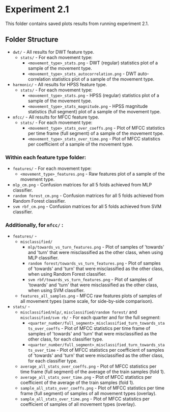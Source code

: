 # Experiment 2.1

This folder contains saved plots results from running experiment 2.1.

## Folder Structure

- `dwt/` - All results for DWT feature type.
  * `stats/` - For each movement type:
    * `<movement_type>_stats.png` - DWT (regular) statistics plot of a sample of the movement type.
    * `<movement_type>_stats_autocorrelation.png` - DWT auto-correlation statistics plot of a sample of the movement type.
- `harmonic/` - All results for HPSS feature type.
  * `stats/` - For each movement type:
    * `<movement_type>_stats.png` - HPSS (regular) statistics plot of a sample of the movement type.
    * `<movement_type>_stats_magnitude.png` - HPSS magnitude statistics (full segment) plot of a sample of the movement type.
- `mfcc/` - All results for MFCC feature type.
  * `stats/` - For each movement type:
    * `<movement_type>_stats_over_coeffs.png` - Plot of MFCC statistics per time frame (full segment) of a sample of the movement type.
    * `<movement_type>_stats_over_time.png` - Plot of MFCC statistics per coefficient of a sample of the movement type.


### Within each feature type folder:
- `features/` - For each movement type:
  * `<movement_type>_features.png` - Raw features plot of a sample of the movement type.
- `mlp_cm.png` - Confusion matrices for all 5 folds achieved from MLP classifier.
- `random forest_cm.png` - Confusion matrices for all 5 folds achieved from Random Forest classifier.
- `svm rbf_cm.png` - Confusion matrices for all 5 folds achieved from SVM classifier.

### Additionally, for `mfcc/` :

- `features/` -
  * `misclassified/`
    * `mlp/towards_vs_turn_features.png` - Plot of samples of 'towards' and 'turn' that were misclassified as the other class, when using MLP classifier.
    * `random forest/towards_vs_turn_features.png` - Plot of samples of 'towards' and 'turn' that were misclassified as the other class, when using Random Forest classifier.
    * `svm rbf/towards_vs_turn_features.png` - Plot of samples of 'towards' and 'turn' that were misclassified as the other class, when using SVM classifier.
  * `features_all_samples.png` - MFCC raw features plots of samples of all movement types (same scale, for side-by-side comparison).
- `stats/` -
  * `misclassified/mlp/`, `misclassified/random forest/` and `misclassified/svm rb/` - For each quarter and for the full segment:
    * `<quarter_number/full_segment>_misclassified_turn_towards_stats_over_coeffs` - Plot of MFCC statistics per time frame of samples of 'towards' and 'turn' that were misclassified as the other class, for each classifier type.
    * `<quarter_number/full_segment>_misclassified_turn_towards_stats_over_time` - Plot of MFCC statistics per coefficient of samples of 'towards' and 'turn' that were misclassified as the other class, for each classifier type.
  * `average_all_stats_over_coeffs.png` - Plot of MFCC statistics per time frame (full segment) of the average of the train samples (fold 1).
  * `average_all_stats_over_time.png` - Plot of MFCC statistics per coefficient of the average of the train samples (fold 1).
  * `sample_all_stats_over_coeffs.png` - Plot of MFCC statistics per time frame (full segment) of samples of all movement types (overlay).
  * `sample_all_stats_over_time.png` - Plot of MFCC statistics per coefficient of samples of all movement types (overlay).


